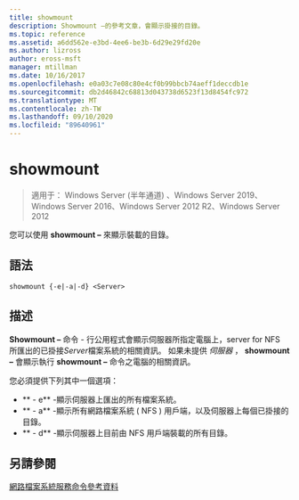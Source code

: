 ```yaml
---
title: showmount
description: Showmount –的參考文章，會顯示掛接的目錄。
ms.topic: reference
ms.assetid: a6dd562e-e3bd-4ee6-be3b-6d29e29fd20e
ms.author: lizross
author: eross-msft
manager: mtillman
ms.date: 10/16/2017
ms.openlocfilehash: e0a03c7e08c80e4cf0b99bbcb74aeff1deccdb1e
ms.sourcegitcommit: db2d46842c68813d043738d6523f13d8454fc972
ms.translationtype: MT
ms.contentlocale: zh-TW
ms.lasthandoff: 09/10/2020
ms.locfileid: "89640961"
---
```

# <a name="showmount"></a>showmount

> 適用于： Windows Server (半年通道) 、Windows Server 2019、Windows Server 2016、Windows Server 2012 R2、Windows Server 2012

您可以使用 **showmount –** 來顯示裝載的目錄。

## <a name="syntax"></a>語法
```
showmount {-e|-a|-d} <Server>
```

## <a name="description"></a>描述
**Showmount –** 命令 \- 行公用程式會顯示伺服器所指定電腦上，server for NFS 所匯出的已掛接*Server*檔案系統的相關資訊。 如果未提供 *伺服器* ， **showmount –** 會顯示執行 **showmount –** 命令之電腦的相關資訊。

您必須提供下列其中一個選項：

- ** \- e** -顯示伺服器上匯出的所有檔案系統。
- ** \- a** -顯示所有網路檔案系統 \( NFS \) 用戶端，以及伺服器上每個已掛接的目錄。
- ** \- d** -顯示伺服器上目前由 NFS 用戶端裝載的所有目錄。

## <a name="see-also"></a>另請參閱
[網路檔案系統服務命令參考資料](services-for-network-file-system-command-reference.md)